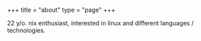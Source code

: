+++
title = "about"
type = "page"
+++

22 y/o. nix enthusiast, interested in linux and different languages / technologies.